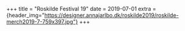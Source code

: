 +++
title = "Roskilde Festival 19"
date = 2019-07-01
extra = {header_img="https://designer.annajarlbo.dk/roskilde2019/roskilde-merch2019-7-759x397.jpg"}
+++

<div data-nanogallery2='{
    "thumbnailHeight":  150,
    "thumbnailWidth":   150
  }'>
  <a href="https://designer.annajarlbo.dk/roskilde2019/roskilde-merch2019-7-759x397.jpg"></a>
  <a href="https://designer.annajarlbo.dk/roskilde2019/roskilde-merch2019-1-759x1139.jpg"></a>
  <a href="https://designer.annajarlbo.dk/roskilde2019/roskilde-merch2019-3-759x1139.jpg"></a>
  <a href="https://designer.annajarlbo.dk/roskilde2019/roskilde-merch2019-2-759x1162.jpg"></a>
  <a href="https://designer.annajarlbo.dk/roskilde2019/roskilde-merch2019-4-759x1162.jpg"></a>
  <a href="https://designer.annajarlbo.dk/roskilde2019/roskilde-merch2019-5-759x1139.jpg"></a>
  <a href="https://designer.annajarlbo.dk/roskilde2019/roskilde-merch2019-6-759x1139.jpg"></a>
  <a href="https://designer.annajarlbo.dk/roskilde2019/roskilde-merch2019-8-759x1139.jpg"></a>
  <a href="https://designer.annajarlbo.dk/roskilde2019/roskilde-merch2019-9-759x1139.jpg"></a>
</div>
